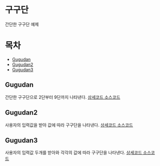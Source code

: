 # 구구단
간단한 구구단 예제
# 목차
* [Gugudan](#gugudan)
* [Gugudan2](#gugudan2)
* [Gugudan3](#gugudan3)

## Gugudan
간단한 구구단으로 2단부터 9단까지 나타낸다.
[상세코드 소스코드](https://github.com/padd60/Gugudan-java/wiki/gugudan)

## Gugudan2
사용자의 입력값을 받아 값에 따라 구구단을 나타낸다.
[상세코드 소스코드](https://github.com/padd60/Gugudan-java/wiki/gugudan2)

## Gugudan3
사용자의 입력값 두개를 받아와 각각의 값에 따라 구구단을 나타낸다.
[상세코드 소스코드](https://github.com/padd60/Gugudan-java/wiki/gugudan3)
